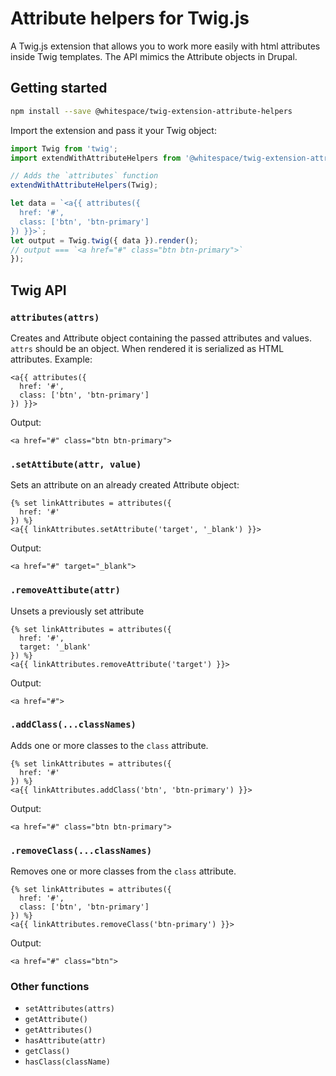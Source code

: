 # Attribute helpers for Twig.js

A Twig.js extension that allows you to work more easily with html attributes inside Twig templates. The API mimics the Attribute objects in Drupal.

## Getting started

```bash
npm install --save @whitespace/twig-extension-attribute-helpers
```

Import the extension and pass it your Twig object:

```js
import Twig from 'twig';
import extendWithAttributeHelpers from '@whitespace/twig-extension-attribute-helpers';

// Adds the `attributes` function
extendWithAttributeHelpers(Twig);

let data = `<a{{ attributes({
  href: '#',
  class: ['btn', 'btn-primary']
}) }}>`;
let output = Twig.twig({ data }).render();
// output === `<a href="#" class="btn btn-primary">`
});
```

## Twig API

### `attributes(attrs)`

Creates and Attribute object containing the passed attributes and values. `attrs` should be an object. When rendered it is serialized as HTML attributes. Example:

```twig
<a{{ attributes({
  href: '#',
  class: ['btn', 'btn-primary']
}) }}>
```

Output:

```twig
<a href="#" class="btn btn-primary">
```

### `.setAttibute(attr, value)`

Sets an attribute on an already created Attribute object:

```twig
{% set linkAttributes = attributes({
  href: '#'
}) %}
<a{{ linkAttributes.setAttribute('target', '_blank') }}>
```

Output:

```twig
<a href="#" target="_blank">
```

### `.removeAttibute(attr)`

Unsets a previously set attribute

```twig
{% set linkAttributes = attributes({
  href: '#',
  target: '_blank'
}) %}
<a{{ linkAttributes.removeAttribute('target') }}>
```

Output:

```twig
<a href="#">
```

### `.addClass(...classNames)`

Adds one or more classes to the `class` attribute.

```twig
{% set linkAttributes = attributes({
  href: '#'
}) %}
<a{{ linkAttributes.addClass('btn', 'btn-primary') }}>
```

Output:

```twig
<a href="#" class="btn btn-primary">
```

### `.removeClass(...classNames)`

Removes one or more classes from the `class` attribute.

```twig
{% set linkAttributes = attributes({
  href: '#',
  class: ['btn', 'btn-primary']
}) %}
<a{{ linkAttributes.removeClass('btn-primary') }}>
```

Output:

```twig
<a href="#" class="btn">
```

### Other functions

- `setAttributes(attrs)`
- `getAttribute()`
- `getAttributes()`
- `hasAttribute(attr)`
- `getClass()`
- `hasClass(className)`
